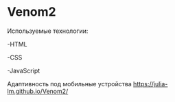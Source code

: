 # Venom2

Используемые технологии:

-HTML

-CSS

-JavaScript



Адаптивность под мобильные устройства
https://julia-lm.github.io/Venom2/

